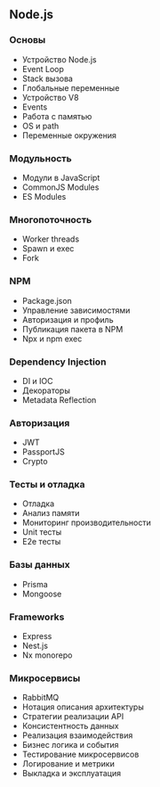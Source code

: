 ## Node.js

### Основы

- Устройство Node.js
- Event Loop
- Stack вызова
- Глобальные переменные
- Устройство V8
- Events
- Работа с памятью
- OS и path
- Переменные окружения

### Модульность

- Модули в JavaScript
- CommonJS Modules
- ES Modules

### Многопоточность

- Worker threads
- Spawn и exec
- Fork

### NPM

- Package.json
- Управление зависимостями
- Авторизация и профиль
- Публикация пакета в NPM
- Npx и npm exec

### Dependency Injection

- DI и IOC
- Декораторы
- Metadata Reflection

### Авторизация

- JWT
- PassportJS
- Crypto

### Тесты и отладка

- Отладка
- Анализ памяти
- Мониторинг производительности
- Unit тесты
- E2e тесты

### Базы данных

- Prisma
- Mongoose

### Frameworks

- Express
- Nest.js
- Nx monorepo

### Микросервисы

- RabbitMQ
- Нотация описания архитектуры
- Стратегии реализации API
- Консистентность данных
- Реализация взаимодействия
- Бизнес логика и события
- Тестирование микросервисов
- Логирование и метрики
- Выкладка и эксплуатация

